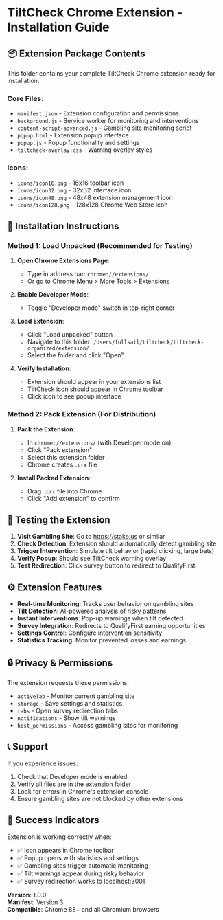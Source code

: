 # TiltCheck Chrome Extension - Installation Guide

## 📦 Extension Package Contents

This folder contains your complete TiltCheck Chrome extension ready for installation:

### Core Files:
- `manifest.json` - Extension configuration and permissions
- `background.js` - Service worker for monitoring and interventions  
- `content-script-advanced.js` - Gambling site monitoring script
- `popup.html` - Extension popup interface
- `popup.js` - Popup functionality and settings
- `tiltcheck-overlay.css` - Warning overlay styles

### Icons:
- `icons/icon16.png` - 16x16 toolbar icon
- `icons/icon32.png` - 32x32 interface icon  
- `icons/icon48.png` - 48x48 extension management icon
- `icons/icon128.png` - 128x128 Chrome Web Store icon

## 🚀 Installation Instructions

### Method 1: Load Unpacked (Recommended for Testing)

1. **Open Chrome Extensions Page**:
   - Type in address bar: `chrome://extensions/`
   - Or go to Chrome Menu > More Tools > Extensions

2. **Enable Developer Mode**:
   - Toggle "Developer mode" switch in top-right corner

3. **Load Extension**:
   - Click "Load unpacked" button
   - Navigate to this folder: `/Users/fullsail/tiltcheck/tiltcheck-organized/extension/`
   - Select the folder and click "Open"

4. **Verify Installation**:
   - Extension should appear in your extensions list
   - TiltCheck icon should appear in Chrome toolbar
   - Click icon to see popup interface

### Method 2: Pack Extension (For Distribution)

1. **Pack the Extension**:
   - In `chrome://extensions/` (with Developer mode on)
   - Click "Pack extension"
   - Select this extension folder
   - Chrome creates `.crx` file

2. **Install Packed Extension**:
   - Drag `.crx` file into Chrome
   - Click "Add extension" to confirm

## 🧪 Testing the Extension

1. **Visit Gambling Site**: Go to https://stake.us or similar
2. **Check Detection**: Extension should automatically detect gambling site
3. **Trigger Intervention**: Simulate tilt behavior (rapid clicking, large bets)
4. **Verify Popup**: Should see TiltCheck warning overlay
5. **Test Redirection**: Click survey button to redirect to QualifyFirst

## ⚙️ Extension Features

- **Real-time Monitoring**: Tracks user behavior on gambling sites
- **Tilt Detection**: AI-powered analysis of risky patterns
- **Instant Interventions**: Pop-up warnings when tilt detected
- **Survey Integration**: Redirects to QualifyFirst earning opportunities
- **Settings Control**: Configure intervention sensitivity
- **Statistics Tracking**: Monitor prevented losses and earnings

## 🔒 Privacy & Permissions

The extension requests these permissions:
- `activeTab` - Monitor current gambling site
- `storage` - Save settings and statistics
- `tabs` - Open survey redirection tabs
- `notifications` - Show tilt warnings
- `host_permissions` - Access gambling sites for monitoring

## 📞 Support

If you experience issues:
1. Check that Developer mode is enabled
2. Verify all files are in the extension folder
3. Look for errors in Chrome's extension console
4. Ensure gambling sites are not blocked by other extensions

## 🎯 Success Indicators

Extension is working correctly when:
- ✅ Icon appears in Chrome toolbar
- ✅ Popup opens with statistics and settings
- ✅ Gambling sites trigger automatic monitoring
- ✅ Tilt warnings appear during risky behavior
- ✅ Survey redirection works to localhost:3001

**Version**: 1.0.0  
**Manifest**: Version 3  
**Compatible**: Chrome 88+ and all Chromium browsers
